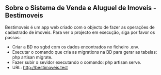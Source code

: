 
## Sobre o Sistema de Venda e Aluguel de Imoveis - Bestimoveis

Bestimoveis é um app web criado com o objecto de fazer as operações de cadastrado de imoveis.
Para ver o projecto em execução, siga por favor os passos:

- Criar a BD no sgbd com os dados encontrados no ficheiro .env.
- Executar o comando que cria as migrations na BD para gerar as tabelas: php artisan migrate.
- Fazer subir o sevidor executando o comando: php artisan serve.
- URL: http://bestimoveis.test
